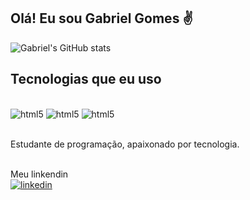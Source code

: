 ## Olá! Eu sou Gabriel Gomes ✌️


![Gabriel's GitHub stats](https://github-readme-stats.vercel.app/api?username=GabriellGds&show_icons=true&theme=dracula)

## Tecnologias que eu uso

<div style="display: inline_block"><br/> 
<img aling="center" alt="html5" src="https://img.shields.io/badge/HTML5-E34F26?style=for-the-badge&logo=html5&logoColor=white"/>
<img aling="center" alt="html5" src="https://img.shields.io/badge/CSS3-1572B6?style=for-the-badge&logo=css3&logoColor=white"/>
<img aling="center" alt="html5" src="https://img.shields.io/badge/JavaScript-F7DF1E?style=for-the-badge&logo=javascript&logoColor=black"/>
</div> <br>

Estudante de programação, apaixonado por tecnologia.

<br>
Meu linkendin <br>
 <a href = "https://www.linkedin.com/in/gabriell-gomes/">
 <img aling="center" alt="linkedin" src= "https://img.shields.io/badge/LinkedIn-0077B5?style=for-the-badge&logo=linkedin&logoColor=white">
